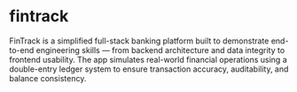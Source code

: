 # fintrack
FinTrack is a simplified full-stack banking platform built to demonstrate end-to-end engineering skills — from backend architecture and data integrity to frontend usability. The app simulates real-world financial operations using a double-entry ledger system to ensure transaction accuracy, auditability, and balance consistency.
